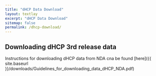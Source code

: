 ```yaml
---
title: "dHCP Data Download"
layout: textlay
excerpt: "dHCP Data Download"
sitemap: false
permalink: /dhcp-download/
---
```


## Downloading dHCP 3rd release data
Instructions for downloading dHCP data from NDA cna be found [here]({{ site.baseurl }}/downloads/Guidelines_for_downloading_data_dHCP_NDA.pdf)
